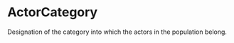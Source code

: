 ActorCategory
=============

Designation of the category into which the actors in the population belong.
